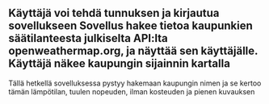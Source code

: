 Käyttäjä voi tehdä tunnuksen ja kirjautua sovellukseen
Sovellus hakee tietoa kaupunkien säätilanteesta julkiselta API:lta openweathermap.org, ja näyttää sen käyttäjälle.
Käyttäjä näkee kaupungin sijainnin kartalla
-----------------------------------------------------------------------------------------------------------------------
Tällä hetkellä sovelluksessa pystyy hakemaan kaupungin nimen ja se kertoo tämän lämpötilan, tuulen nopeuden, ilman kosteuden ja pienen kuvauksen
